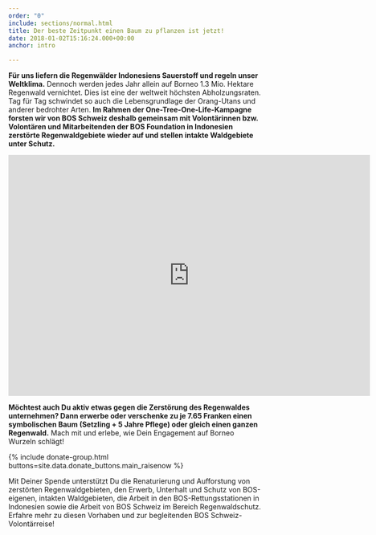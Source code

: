 ```yaml
---
order: "0"
include: sections/normal.html
title: Der beste Zeitpunkt einen Baum zu pflanzen ist jetzt!
date: 2018-01-02T15:16:24.000+00:00
anchor: intro

---
```

**Für uns liefern die Regenwälder Indonesiens Sauerstoff und regeln unser Weltklima.** Dennoch werden jedes Jahr allein auf Borneo 1.3 Mio. Hektare Regenwald vernichtet. Dies ist eine der weltweit höchsten Abholzungsraten. Tag für Tag schwindet so auch die Lebensgrundlage der Orang-Utans und anderer bedrohter Arten. **Im Rahmen der One-Tree-One-Life-Kampagne forsten wir von BOS Schweiz deshalb gemeinsam mit Volontärinnen bzw. Volontären und Mitarbeitenden der BOS Foundation in Indonesien zerstörte Regenwaldgebiete wieder auf und stellen intakte Waldgebiete unter Schutz.**

<div class="videoWrapper"> <iframe src="https://player.vimeo.com/video/245368582" width="720" height="480" frameborder="0" webkitallowfullscreen mozallowfullscreen allowfullscreen></iframe> </div>

**Möchtest auch Du aktiv etwas gegen die Zerstörung des Regenwaldes unternehmen? Dann erwerbe oder verschenke zu je 7.65 Franken einen symbolischen Baum (Setzling + 5 Jahre Pflege) oder gleich einen ganzen Regenwald.** Mach mit und erlebe, wie Dein Engagement auf Borneo Wurzeln schlägt!

{% include donate-group.html buttons=site.data.donate_buttons.main_raisenow %}

Mit Deiner Spende unterstützt Du die Renaturierung und Aufforstung von zerstörten Regenwaldgebieten, den Erwerb, Unterhalt und Schutz von BOS-eigenen, intakten Waldgebieten, die Arbeit in den BOS-Rettungsstationen in Indonesien sowie die Arbeit von BOS Schweiz im Bereich Regenwaldschutz. Erfahre mehr zu diesen Vorhaben und zur begleitenden BOS Schweiz-Volontärreise!